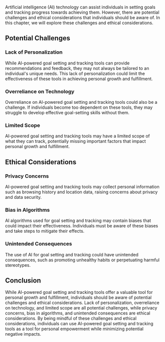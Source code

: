 
Artificial intelligence (AI) technology can assist individuals in setting goals and tracking progress towards achieving them. However, there are potential challenges and ethical considerations that individuals should be aware of. In this chapter, we will explore these challenges and ethical considerations.

Potential Challenges
--------------------

### Lack of Personalization

While AI-powered goal setting and tracking tools can provide recommendations and feedback, they may not always be tailored to an individual's unique needs. This lack of personalization could limit the effectiveness of these tools in achieving personal growth and fulfillment.

### Overreliance on Technology

Overreliance on AI-powered goal setting and tracking tools could also be a challenge. If individuals become too dependent on these tools, they may struggle to develop effective goal-setting skills without them.

### Limited Scope

AI-powered goal setting and tracking tools may have a limited scope of what they can track, potentially missing important factors that impact personal growth and fulfillment.

Ethical Considerations
----------------------

### Privacy Concerns

AI-powered goal setting and tracking tools may collect personal information such as browsing history and location data, raising concerns about privacy and data security.

### Bias in Algorithms

AI algorithms used for goal setting and tracking may contain biases that could impact their effectiveness. Individuals must be aware of these biases and take steps to mitigate their effects.

### Unintended Consequences

The use of AI for goal setting and tracking could have unintended consequences, such as promoting unhealthy habits or perpetuating harmful stereotypes.

Conclusion
----------

While AI-powered goal setting and tracking tools offer a valuable tool for personal growth and fulfillment, individuals should be aware of potential challenges and ethical considerations. Lack of personalization, overreliance on technology, and limited scope are all potential challenges, while privacy concerns, bias in algorithms, and unintended consequences are ethical considerations. By being mindful of these challenges and ethical considerations, individuals can use AI-powered goal setting and tracking tools as a tool for personal empowerment while minimizing potential negative impacts.

